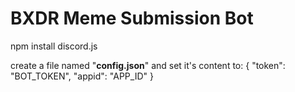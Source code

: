 # BXDR Meme Submission Bot

npm install discord.js

create a file named "__config.json__" and set it's content to: 
{
    "token": "BOT_TOKEN",
    "appid": "APP_ID"
}